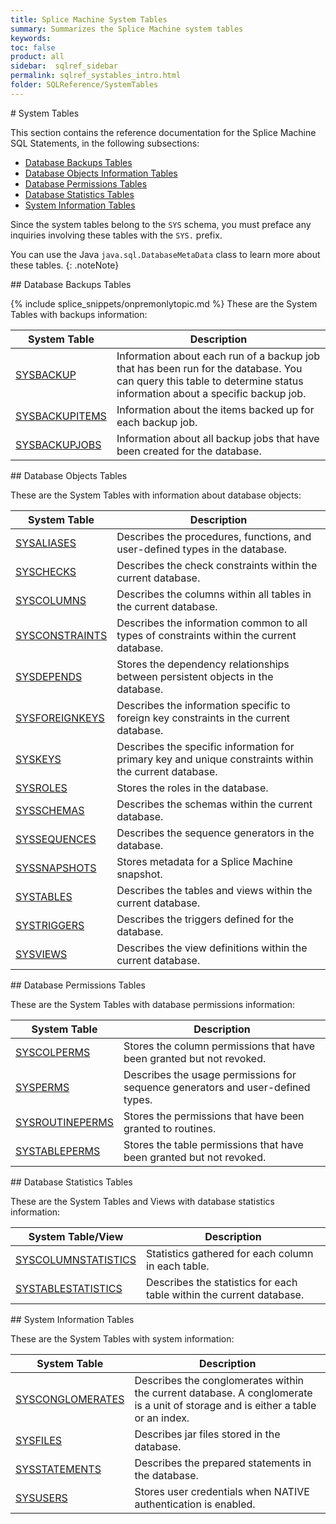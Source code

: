 ```yaml
---
title: Splice Machine System Tables
summary: Summarizes the Splice Machine system tables
keywords:
toc: false
product: all
sidebar:  sqlref_sidebar
permalink: sqlref_systables_intro.html
folder: SQLReference/SystemTables
---
```

<section>
<div class="TopicContent" data-swiftype-index="true" markdown="1">
# System Tables

This section contains the reference documentation for the Splice Machine
SQL Statements, in the following subsections:

* [Database Backups Tables](sqlref_systables_backupsintro.html)
* [Database Objects Information
  Tables](sqlref_systables_dbobjectsintro.html)
* [Database Permissions Tables](sqlref_systables_permissionsintro.html)
* [Database Statistics Tables](sqlref_sysprocs_statisticsintro.html)
* [System Information Tables](sqlref_systables_sysinfointro.html)

Since the system tables belong to the `SYS` schema, you must preface any
inquiries involving these tables with the `SYS.` prefix.

You can use the Java `java.sql.DatabaseMetaData` class to learn more
about these tables.
{: .noteNote}

<div markdown="1">
## Database Backups Tables

{% include splice_snippets/onpremonlytopic.md %}
These are the System Tables with backups information:

<table summary="Summary table with links to and descriptions of system backup tables">
                    <col />
                    <col />
                    <thead>
                        <tr>
                            <th>System Table</th>
                            <th>Description</th>
                        </tr>
                    </thead>
                    <tbody>
                        <tr>
                            <td class="CodeFont"><a href="sqlref_systables_sysbackup.html">SYSBACKUP</a>
                            </td>
                            <td>Information about each run of a backup job that has been run for the database. You can query this table to determine status information about a specific backup job.</td>
                        </tr>
                        <tr>
                            <td class="CodeFont"><a href="sqlref_systables_sysbackupitems.html">SYSBACKUPITEMS</a>
                            </td>
                            <td>Information about the items backed up for each backup job.</td>
                        </tr>
                        <tr>
                            <td class="CodeFont"><a href="sqlref_systables_sysbackupjobs.html">SYSBACKUPJOBS</a>
                            </td>
                            <td>Information about all backup jobs that have been created for the database.</td>
                        </tr>
                    </tbody>
                </table>
</div>
## Database Objects Tables

These are the System Tables with information about database objects:

<table summary="Summary table with links to and descriptions of system database object tables">
                <col />
                <col />
                <thead>
                    <tr>
                        <th>System Table</th>
                        <th>Description</th>
                    </tr>
                </thead>
                <tbody>
                    <tr>
                        <td class="CodeFont"><a href="sqlref_systables_sysaliases.html">SYSALIASES</a>
                        </td>
                        <td>Describes the procedures, functions, and
		user-defined types in the database.</td>
                    </tr>
                    <tr>
                        <td class="CodeFont"><a href="sqlref_systables_syschecks.html">SYSCHECKS</a>
                        </td>
                        <td>Describes the check constraints within
		the current database.</td>
                    </tr>
                    <tr>
                        <td class="CodeFont"><a href="sqlref_systables_syscolumns.html">SYSCOLUMNS</a>
                        </td>
                        <td>Describes the columns within all tables in the
		current database.</td>
                    </tr>
                    <tr>
                        <td class="CodeFont"><a href="sqlref_systables_sysconstraints.html">SYSCONSTRAINTS</a>
                        </td>
                        <td>Describes the information common to all
types of constraints within the current database.</td>
                    </tr>
                    <tr>
                        <td class="CodeFont"><a href="sqlref_systables_sysdepends.html">SYSDEPENDS</a>
                        </td>
                        <td>Stores the dependency relationships between
		persistent objects in the database.</td>
                    </tr>
                    <tr>
                        <td class="CodeFont"><a href="developers_fundamentals_foreignkeys.html">SYSFOREIGNKEYS</a>
                        </td>
                        <td>Describes the information specific to
		foreign key constraints in the current database.</td>
                    </tr>
                    <tr>
                        <td class="CodeFont"><a href="sqlref_systables_syskeys.html">SYSKEYS</a>
                        </td>
                        <td>Describes the specific information for primary key and unique constraints within the current database.</td>
                    </tr>
                    <tr>
                        <td class="CodeFont"><a href="sqlref_systables_sysroles.html">SYSROLES</a>
                        </td>
                        <td>Stores the roles in the database.</td>
                    </tr>
                    <tr>
                        <td class="CodeFont"><a href="sqlref_systables_sysschemas.html">SYSSCHEMAS</a>
                        </td>
                        <td>Describes the schemas within the current
		database.</td>
                    </tr>
                    <tr>
                        <td class="CodeFont"><a href="sqlref_systables_syssequences.html">SYSSEQUENCES</a>
                        </td>
                        <td>Describes the sequence generators in the
		database.</td>
                    </tr>
                    <tr>
                        <td class="CodeFont"><a href="sqlref_systables_sysschemas.html">SYSSNAPSHOTS</a>
                        </td>
                        <td>Stores metadata for a Splice Machine snapshot.</td>
                    </tr>
                    <tr>
                        <td class="CodeFont"><a href="sqlref_systables_systables.html">SYSTABLES</a>
                        </td>
                        <td>Describes the tables and views within the current
		database.</td>
                    </tr>
                    <tr>
                        <td class="CodeFont"><a href="sqlref_systables_systriggers.html">SYSTRIGGERS</a>
                        </td>
                        <td>Describes the triggers defined for the database.</td>
                    </tr>
                    <tr>
                        <td class="CodeFont"><a href="sqlref_systables_sysviews.html">SYSVIEWS</a>
                        </td>
                        <td>Describes the view definitions within the current
		database.</td>
                    </tr>
                </tbody>
            </table>
## Database Permissions Tables

These are the System Tables with database permissions information:

<table summary="Summary table with links to and descriptions of system permissions tables">
                <col />
                <col />
                <thead>
                    <tr>
                        <th>System Table</th>
                        <th>Description</th>
                    </tr>
                </thead>
                <tbody>
                    <tr>
                        <td class="CodeFont"><a href="sqlref_systables_syscolperms.html">SYSCOLPERMS</a>
                        </td>
                        <td>Stores the column permissions that have been
		granted but not revoked.</td>
                    </tr>
                    <tr>
                        <td class="CodeFont"><a href="sqlref_systables_sysperms.html">SYSPERMS</a>
                        </td>
                        <td>Describes the usage permissions for
		sequence generators and user-defined types.</td>
                    </tr>
                    <tr>
                        <td class="CodeFont"><a href="sqlref_systables_sysroutineperms.html">SYSROUTINEPERMS</a>
                        </td>
                        <td>Stores the permissions that have been
		granted to routines.</td>
                    </tr>
                    <tr>
                        <td class="CodeFont"><a href="sqlref_systables_systableperms.html">SYSTABLEPERMS</a>
                        </td>
                        <td>Stores the table permissions that have
		been granted but not revoked.</td>
                    </tr>
                </tbody>
            </table>
## Database Statistics Tables

These are the System Tables and Views with database statistics information:

<table summary="Summary table with links to and descriptions of system statistics tables/views">
    <col />
    <col />
    <thead>
        <tr>
            <th>System Table/View</th>
            <th>Description</th>
        </tr>
    </thead>
    <tbody>
        <tr>
            <td class="CodeFont"><a href="sqlref_systables_syscolumnstats.html">SYSCOLUMNSTATISTICS</a>
            </td>
            <td>Statistics gathered for each column in each table.</td>
        </tr>
        <tr>
            <td class="CodeFont"><a href="sqlref_systables_systablestats.html">SYSTABLESTATISTICS</a>
            </td>
            <td>Describes the statistics for each table within the current
database.</td>
        </tr>
    </tbody>
</table>
## System Information Tables

These are the System Tables with system information:

<table summary="Summary table with links to and descriptions of system information tables">
    <col />
    <col />
    <thead>
        <tr>
            <th>System Table</th>
            <th>Description</th>
        </tr>
    </thead>
    <tbody>
        <tr>
            <td class="CodeFont"><a href="sqlref_systables_sysconglomerates.html">SYSCONGLOMERATES</a>
            </td>
            <td>Describes the conglomerates
within the current database. A conglomerate is a unit of storage and
is either a table or an index.</td>
        </tr>
        <tr>
            <td class="CodeFont"><a href="sqlref_systables_sysfiles.html">SYSFILES</a>
            </td>
            <td>Describes jar files stored in the
database.</td>
        </tr>
        <tr>
            <td class="CodeFont"><a href="sqlref_systables_sysstatements.html">SYSSTATEMENTS</a>
            </td>
            <td>Describes the prepared statements in
the database.</td>
        </tr>
        <tr>
            <td class="CodeFont"><a href="sqlref_systables_sysusers.html">SYSUSERS</a>
            </td>
            <td>Stores user credentials when NATIVE authentication
is enabled.</td>
        </tr>
    </tbody>
</table>
</div>
</section>
